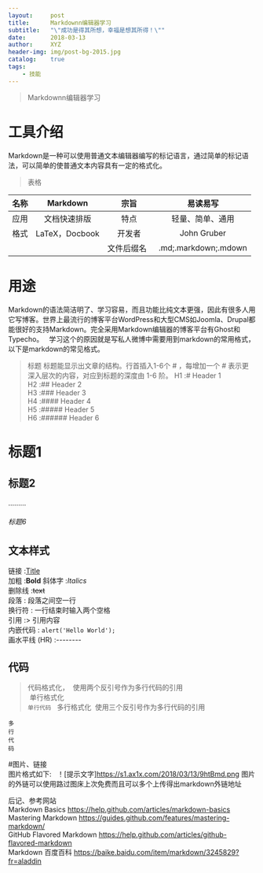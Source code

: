 ```yaml
---
layout:     post
title:      Markdownn编辑器学习
subtitle:   "\"成功是得其所想，幸福是想其所得！\""
date:       2018-03-13
author:     XYZ
header-img: img/post-bg-2015.jpg
catalog:    true
tags:
    - 技能
---
```


>Markdownn编辑器学习

# 工具介绍
Markdown是一种可以使用普通文本编辑器编写的标记语言，通过简单的标记语法，可以简单的使普通文本内容具有一定的格式化。

>表格  

|名称     | Markdown   |  宗旨  | 易读易写|
|-------- | :-----:  | :----:  |:----:|
|应用   |文档快速排版  |   特点   | 轻量、简单、通用|
|  格式  |    LaTeX，Docbook  |   开发者   |    John Gruber|
|     |       |  文件后缀名   |.md;.markdown;.mdown|

# 用途
Markdown的语法简洁明了、学习容易，而且功能比纯文本更强，因此有很多人用它写博客。世界上最流行的博客平台WordPress和大型CMS如Joomla、Drupal都能很好的支持Markdown。完全采用Markdown编辑器的博客平台有Ghost和Typecho。  
学习这个的原因就是写私人微博中需要用到markdown的常用格式，以下是markdown的常见格式。

>标题
标题能显示出文章的结构。行首插入1-6个 # ，每增加一个 # 表示更深入层次的内容，对应到标题的深度由 1-6 阶。
H1 :# Header 1  
H2 :## Header 2  
H3 :### Header 3  
H4 :#### Header 4  
H5 :##### Header 5  
H6 :###### Header 6  

# 标题1  
## 标题2
.........
######  标题6

## 文本样式

链接 :[Title](URL)  
加粗 :**Bold** 
斜体字 :*Italics*  
删除线 :~~text~~   
段落 : 段落之间空一行  
换行符 : 一行结束时输入两个空格    
引用 :> 引用内容  
内嵌代码 : `alert('Hello World');`  
画水平线 (HR) :--------  

## 代码
> 代码格式化，  使用两个反引号作为多行代码的引用  
  单行格式化  
 `单行代码`  
>  多行格式化  使用三个反引号作为多行代码的引用  
```
多
行
代
码
```

#图片、链接  
图片格式如下:    
！[提示文字]https://s1.ax1x.com/2018/03/13/9htBmd.png
图片的外链可以使用路过图床上次免费而且可以多个上传得出markdown外链地址 

后记、参考网站  
Markdown Basics https://help.github.com/articles/markdown-basics  
Mastering Markdown https://guides.github.com/features/mastering-markdown/  
GitHub Flavored Markdown https://help.github.com/articles/github-flavored-markdown  
Markdown 百度百科  https://baike.baidu.com/item/markdown/3245829?fr=aladdin  

